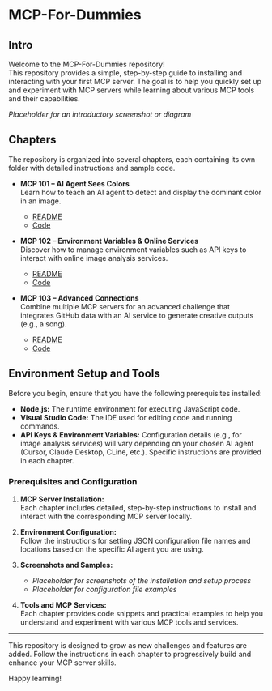 # MCP-For-Dummies

## Intro

Welcome to the MCP-For-Dummies repository!  
This repository provides a simple, step-by-step guide to installing and interacting with your first MCP server. The goal is to help you quickly set up and experiment with MCP servers while learning about various MCP tools and their capabilities.

*Placeholder for an introductory screenshot or diagram*

## Chapters

The repository is organized into several chapters, each containing its own folder with detailed instructions and sample code.

- **MCP 101 – AI Agent Sees Colors**  
  Learn how to teach an AI agent to detect and display the dominant color in an image.  
  - [README](MCP%20101%20-%20AI%20Agent%20Sees%20Colors/README.md)
  - [Code](MCP%20101%20-%20AI%20Agent%20Sees%20Colors/code.js)

- **MCP 102 – Environment Variables & Online Services**  
  Discover how to manage environment variables such as API keys to interact with online image analysis services.  
  - [README](MCP%20102%20-%20Environment%20Variables%20&%20Online%20Services/README.md)
  - [Code](MCP%20102%20-%20Environment%20Variables%20&%20Online%20Services/code.js)

- **MCP 103 – Advanced Connections**  
  Combine multiple MCP servers for an advanced challenge that integrates GitHub data with an AI service to generate creative outputs (e.g., a song).  
  - [README](MCP%20103%20-%20Advanced%20Connections/README.md)
  - [Code](MCP%20103%20-%20Advanced%20Connections/code.js)

## Environment Setup and Tools

Before you begin, ensure that you have the following prerequisites installed:

- **Node.js:** The runtime environment for executing JavaScript code.
- **Visual Studio Code:** The IDE used for editing code and running commands.
- **API Keys & Environment Variables:** Configuration details (e.g., for image analysis services) will vary depending on your chosen AI agent (Cursor, Claude Desktop, CLine, etc.). Specific instructions are provided in each chapter.

### Prerequisites and Configuration

1. **MCP Server Installation:**  
   Each chapter includes detailed, step-by-step instructions to install and interact with the corresponding MCP server locally.

2. **Environment Configuration:**  
   Follow the instructions for setting JSON configuration file names and locations based on the specific AI agent you are using.

3. **Screenshots and Samples:**  
   - *Placeholder for screenshots of the installation and setup process*  
   - *Placeholder for configuration file examples*

4. **Tools and MCP Services:**  
   Each chapter provides code snippets and practical examples to help you understand and experiment with various MCP tools and services.

---

This repository is designed to grow as new challenges and features are added. Follow the instructions in each chapter to progressively build and enhance your MCP server skills.

Happy learning!
